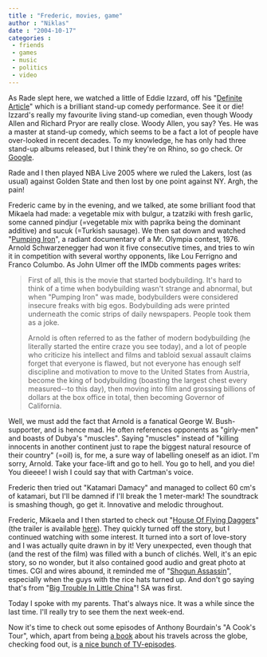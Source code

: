 ```yaml
---
title : "Frederic, movies, game"
author : "Niklas"
date : "2004-10-17"
categories : 
 - friends
 - games
 - music
 - politics
 - video
---
```


As Rade slept here, we watched a little of Eddie Izzard, off his "[Definite Article](http://www.sendit.com/video/item/7000000041291)" which is a brilliant stand-up comedy performance. See it or die! Izzard's really my favourite living stand-up comedian, even though Woody Allen and Richard Pryor are really close. Woody Allen, you say? Yes. He was a master at stand-up comedy, which seems to be a fact a lot of people have over-looked in recent decades. To my knowledge, he has only had three stand-up albums released, but I think they're on Rhino, so go check. Or [Google](http://www.fuckinggoogleit.com).

Rade and I then played NBA Live 2005 where we ruled the Lakers, lost (as usual) against Golden State and then lost by one point against NY. Argh, the pain!

Frederic came by in the evening, and we talked, ate some brilliant food that Mikaela had made: a vegetable mix with bulgur, a tzatziki with fresh garlic, some canned pindjur (=vegetable mix with paprika being the dominant additive) and sucuk (=Turkish sausage). We then sat down and watched "[Pumping Iron](http://www.imdb.com/title/tt0076578/combined)", a radiant documentary of a Mr. Olympia contest, 1976. Arnold Schwarzenegger had won it five consecutive times, and tries to win it in competition with several worthy opponents, like Lou Ferrigno and Franco Columbo. As John Ulmer off the IMDb comments pages writes:

> First of all, this is the movie that started bodybuilding. It's hard to think of a time when bodybuilding wasn't strange and abnormal, but when "Pumping Iron" was made, bodybuilders were considered insecure freaks with big egos. Bodybuilding ads were printed underneath the comic strips of daily newspapers. People took them as a joke.
> 
> Arnold is often referred to as the father of modern bodybuilding (he literally started the entire craze you see today), and a lot of people who criticize his intellect and films and tabloid sexual assault claims forget that everyone is flawed, but not everyone has enough self discipline and motivation to move to the United States from Austria, become the king of bodybuilding (boasting the largest chest every measured--to this day), then moving into film and grossing billions of dollars at the box office in total, then becoming Governor of California.

Well, we must add the fact that Arnold is a fanatical George W. Bush-supporter, and is hence mad. He often references opponents as "girly-men" and boasts of Dubya's "muscles". Saying "muscles" instead of "killing innocents in another continent just to rape the biggest natural resource of their country" (=oil) is, for me, a sure way of labelling oneself as an idiot. I'm sorry, Arnold. Take your face-lift and go to hell. You go to hell, and you die! You dieeee! I wish I could say that with Cartman's voice.

Frederic then tried out "Katamari Damacy" and managed to collect 60 cm's of katamari, but I'll be damned if I'll break the 1 meter-mark! The soundtrack is smashing though, go get it. Innovative and melodic throughout.

Frederic, Mikaela and I then started to check out "[House Of Flying Daggers](http://www.imdb.com/title/tt0385004/combined)" (the trailer is available [here](http://movies.yahoo.com/movies/feature/houseofflyingdaggers.html)). They quickly turned off the story, but I continued watching with some interest. It turned into a sort of love-story and I was actually quite drawn in by it! Very unexpected, even though that (and the rest of the film) was filled with a bunch of clichés. Well, it's an epic story, so no wonder, but it also contained good audio and great photo at times. CGI and wires abound, it reminded me of "[Shogun Assassin](http://www.imdb.com/title/tt0081506/combined)", especially when the guys with the rice hats turned up. And don't go saying that's from "[Big Trouble In Little China](http://www.imdb.com/title/tt0090728/combined)"! SA was first.

Today I spoke with my parents. That's always nice. It was a while since the last time. I'll really try to see them the next week-end.

Now it's time to check out some episodes of Anthony Bourdain's "A Cook's Tour", which, apart from being [a book](http://www.spikemagazine.com/1003anthonybourdain.php) about his travels across the globe, checking food out, is [a nice bunch of TV-episodes](http://extratv.warnerbros.com/dailynews/extra/12_01/12_07c.html).
